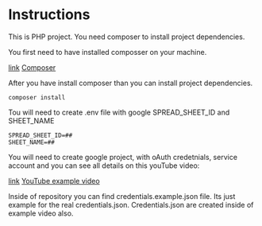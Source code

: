 # Instructions
This is PHP project. You need composer to install project dependencies.

You first need to have installed composser on your machine.


[link](https://getcomposer.org/)
<a href="https://getcomposer.org/">Composer</a>

After you have install composer than you can install project dependencies.

```
composer install
```
Tou will need to create .env file with google SPREAD_SHEET_ID and SHEET_NAME
```
SPREAD_SHEET_ID=##
SHEET_NAME=##
```

You will need to create google project, with oAuth credetnials, service account and you can see all details on this youTube video:

[link](https://www.youtube.com/watch?v=zoufwxZjr0c)
<a href="https://www.youtube.com/watch?v=zoufwxZjr0c">YouTube example video</a>

Inside of repository you can find credentials.example.json file. Its just example for the real credentials.json. Credentials.json are created inside of example video also.
